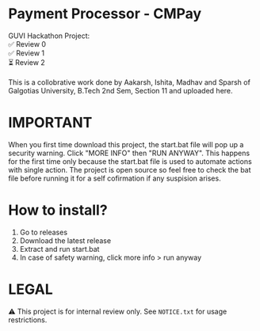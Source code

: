 # Payment Processor - CMPay
GUVI Hackathon Project:<br>
✅ Review 0<br>
✅ Review 1<br>
⏳ Review 2<br>
<br>
This is a collobrative work done by Aakarsh, Ishita, Madhav and Sparsh of Galgotias University, B.Tech 2nd Sem, Section 11 and uploaded here.

# IMPORTANT
When you first time download this project, the start.bat file will pop up a security warning. Click "MORE INFO" then "RUN ANYWAY". This happens for the first time only because the start.bat file is used to automate actions with single action. The project is open source so feel free to check the bat file before running it for a self cofirmation if any suspision arises.

# How to install?
1. Go to releases
2. Download the latest release
3. Extract and run start.bat
4. In case of safety warning, click more info > run anyway

# LEGAL
⚠️ This project is for internal review only. See `NOTICE.txt` for usage restrictions.
